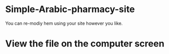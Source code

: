 # Simple-Arabic-pharmacy-site
You can re-modiy hem using your site however you like.
# View the file on the computer screen
